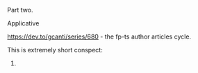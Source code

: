 Part two.

Applicative

https://dev.to/gcanti/series/680 - the fp-ts author articles cycle.

This is extremely short conspect:

1.
